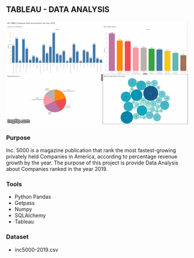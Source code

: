 ## TABLEAU - DATA ANALYSIS

![Lab_Images](4gv53q.gif)

### Purpose
Inc. 5000 is a magazine publication that rank the most fastest-growing privately held Companies in America, according to percentage revenue growth by the year. The purpose of this project is provide Data Analysis about Companies ranked in the year 2019.


### Tools
- Python Pandas
- Getpass
- Numpy
- SQLAlchemy
- Tableau


### Dataset
- inc5000-2019.csv

